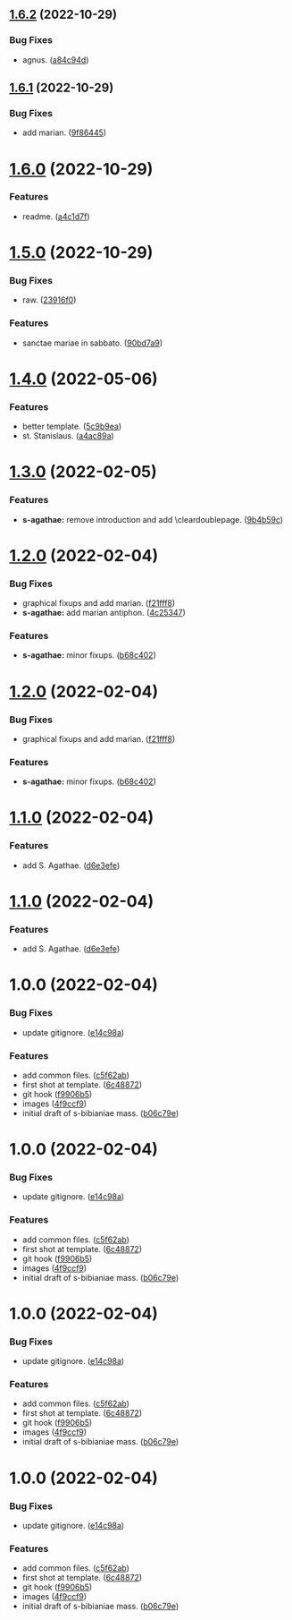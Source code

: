 ## [1.6.2](https://github.com/2e0byo/StcuthbertsMasses/compare/v1.6.1...v1.6.2) (2022-10-29)


### Bug Fixes

* agnus. ([a84c94d](https://github.com/2e0byo/StcuthbertsMasses/commit/a84c94dda6a1a22e3f742c35c1d7ad622e7ebbe5))

## [1.6.1](https://github.com/2e0byo/StcuthbertsMasses/compare/v1.6.0...v1.6.1) (2022-10-29)


### Bug Fixes

* add marian. ([9f86445](https://github.com/2e0byo/StcuthbertsMasses/commit/9f864456d3ebb7c0c023d4d08bc86c31949e4fa7))

# [1.6.0](https://github.com/2e0byo/StcuthbertsMasses/compare/v1.5.0...v1.6.0) (2022-10-29)


### Features

* readme. ([a4c1d7f](https://github.com/2e0byo/StcuthbertsMasses/commit/a4c1d7f64994a139991b7a3a6b0ab01e3c33b737))

# [1.5.0](https://github.com/2e0byo/StcuthbertsMasses/compare/v1.4.0...v1.5.0) (2022-10-29)


### Bug Fixes

* raw. ([23916f0](https://github.com/2e0byo/StcuthbertsMasses/commit/23916f0ea26fe571fd50d66b2845ad98ed54929f))


### Features

* sanctae mariae in sabbato. ([90bd7a9](https://github.com/2e0byo/StcuthbertsMasses/commit/90bd7a9e5d55ed7ca990fee582d3295a54cfc0f9))

# [1.4.0](https://github.com/2e0byo/StcuthbertsMasses/compare/v1.3.0...v1.4.0) (2022-05-06)


### Features

* better template. ([5c9b9ea](https://github.com/2e0byo/StcuthbertsMasses/commit/5c9b9eadcbbf1aaaf69839e95e722f5e42c9ba0d))
* st. Stanislaus. ([a4ac89a](https://github.com/2e0byo/StcuthbertsMasses/commit/a4ac89a0140dbb9f3e595096bd2c79330c1e7a67))

# [1.3.0](https://github.com/2e0byo/StcuthbertsMasses/compare/v1.2.0...v1.3.0) (2022-02-05)


### Features

* **s-agathae:** remove introduction and add \cleardoublepage. ([9b4b59c](https://github.com/2e0byo/StcuthbertsMasses/commit/9b4b59c7a6a02f8d488e47707f4b29b1af898143))

# [1.2.0](https://github.com/2e0byo/StcuthbertsMasses/compare/v1.1.0...v1.2.0) (2022-02-04)


### Bug Fixes

* graphical fixups and add marian. ([f21fff8](https://github.com/2e0byo/StcuthbertsMasses/commit/f21fff81e68bfd3ac6789ece24decca20e20115f))
* **s-agathae:** add marian antiphon. ([4c25347](https://github.com/2e0byo/StcuthbertsMasses/commit/4c253473977ca54b8fe419963c8c700646584ecd))


### Features

* **s-agathae:** minor fixups. ([b68c402](https://github.com/2e0byo/StcuthbertsMasses/commit/b68c4027c131d23b7f2ce029a503b47258efc3e4))

# [1.2.0](https://github.com/2e0byo/StcuthbertsMasses/compare/v1.1.0...v1.2.0) (2022-02-04)


### Bug Fixes

* graphical fixups and add marian. ([f21fff8](https://github.com/2e0byo/StcuthbertsMasses/commit/f21fff81e68bfd3ac6789ece24decca20e20115f))


### Features

* **s-agathae:** minor fixups. ([b68c402](https://github.com/2e0byo/StcuthbertsMasses/commit/b68c4027c131d23b7f2ce029a503b47258efc3e4))

# [1.1.0](https://github.com/2e0byo/StcuthbertsMasses/compare/v1.0.0...v1.1.0) (2022-02-04)


### Features

* add S. Agathae. ([d6e3efe](https://github.com/2e0byo/StcuthbertsMasses/commit/d6e3efe7782a0eb6f3e7d07d8dd71cfb9af5cc26))

# [1.1.0](https://github.com/2e0byo/StcuthbertsMasses/compare/v1.0.0...v1.1.0) (2022-02-04)


### Features

* add S. Agathae. ([d6e3efe](https://github.com/2e0byo/StcuthbertsMasses/commit/d6e3efe7782a0eb6f3e7d07d8dd71cfb9af5cc26))

# 1.0.0 (2022-02-04)


### Bug Fixes

* update gitignore. ([e14c98a](https://github.com/2e0byo/StcuthbertsMasses/commit/e14c98a2438302c7101484d70acbff5125e88123))


### Features

* add common files. ([c5f62ab](https://github.com/2e0byo/StcuthbertsMasses/commit/c5f62ab57466cc06606d072f3a698f627af5ef4d))
* first shot at template. ([6c48872](https://github.com/2e0byo/StcuthbertsMasses/commit/6c48872727e01e004db9f56917dee45ef45419d2))
* git hook ([f9906b5](https://github.com/2e0byo/StcuthbertsMasses/commit/f9906b547baedf0e6247243f63168afee02e91cd))
* images ([4f9ccf9](https://github.com/2e0byo/StcuthbertsMasses/commit/4f9ccf980557b6751b8ea4d6f776e812b4958c9d))
* initial draft of s-bibianiae mass. ([b06c79e](https://github.com/2e0byo/StcuthbertsMasses/commit/b06c79ec9c4a2ccee0d8115ec0e245e2a4208caf))

# 1.0.0 (2022-02-04)


### Bug Fixes

* update gitignore. ([e14c98a](https://github.com/2e0byo/StcuthbertsMasses/commit/e14c98a2438302c7101484d70acbff5125e88123))


### Features

* add common files. ([c5f62ab](https://github.com/2e0byo/StcuthbertsMasses/commit/c5f62ab57466cc06606d072f3a698f627af5ef4d))
* first shot at template. ([6c48872](https://github.com/2e0byo/StcuthbertsMasses/commit/6c48872727e01e004db9f56917dee45ef45419d2))
* git hook ([f9906b5](https://github.com/2e0byo/StcuthbertsMasses/commit/f9906b547baedf0e6247243f63168afee02e91cd))
* images ([4f9ccf9](https://github.com/2e0byo/StcuthbertsMasses/commit/4f9ccf980557b6751b8ea4d6f776e812b4958c9d))
* initial draft of s-bibianiae mass. ([b06c79e](https://github.com/2e0byo/StcuthbertsMasses/commit/b06c79ec9c4a2ccee0d8115ec0e245e2a4208caf))

# 1.0.0 (2022-02-04)


### Bug Fixes

* update gitignore. ([e14c98a](https://github.com/2e0byo/StcuthbertsMasses/commit/e14c98a2438302c7101484d70acbff5125e88123))


### Features

* add common files. ([c5f62ab](https://github.com/2e0byo/StcuthbertsMasses/commit/c5f62ab57466cc06606d072f3a698f627af5ef4d))
* first shot at template. ([6c48872](https://github.com/2e0byo/StcuthbertsMasses/commit/6c48872727e01e004db9f56917dee45ef45419d2))
* git hook ([f9906b5](https://github.com/2e0byo/StcuthbertsMasses/commit/f9906b547baedf0e6247243f63168afee02e91cd))
* images ([4f9ccf9](https://github.com/2e0byo/StcuthbertsMasses/commit/4f9ccf980557b6751b8ea4d6f776e812b4958c9d))
* initial draft of s-bibianiae mass. ([b06c79e](https://github.com/2e0byo/StcuthbertsMasses/commit/b06c79ec9c4a2ccee0d8115ec0e245e2a4208caf))

# 1.0.0 (2022-02-04)


### Bug Fixes

* update gitignore. ([e14c98a](https://github.com/2e0byo/StcuthbertsMasses/commit/e14c98a2438302c7101484d70acbff5125e88123))


### Features

* add common files. ([c5f62ab](https://github.com/2e0byo/StcuthbertsMasses/commit/c5f62ab57466cc06606d072f3a698f627af5ef4d))
* first shot at template. ([6c48872](https://github.com/2e0byo/StcuthbertsMasses/commit/6c48872727e01e004db9f56917dee45ef45419d2))
* git hook ([f9906b5](https://github.com/2e0byo/StcuthbertsMasses/commit/f9906b547baedf0e6247243f63168afee02e91cd))
* images ([4f9ccf9](https://github.com/2e0byo/StcuthbertsMasses/commit/4f9ccf980557b6751b8ea4d6f776e812b4958c9d))
* initial draft of s-bibianiae mass. ([b06c79e](https://github.com/2e0byo/StcuthbertsMasses/commit/b06c79ec9c4a2ccee0d8115ec0e245e2a4208caf))
